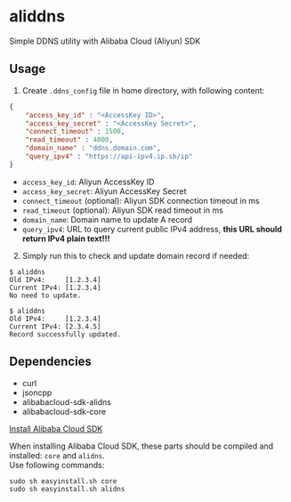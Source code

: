 # aliddns
Simple DDNS utility with Alibaba Cloud (Aliyun) SDK

## Usage
1. Create `.ddns_config` file in home directory, with following content:
```json
{
	"access_key_id" : "<AccessKey ID>",
	"access_key_secret" : "<AccessKey Secret>",
	"connect_timeout" : 1500,
	"read_timeout" : 4000,
	"domain_name" : "ddns.domain.com",
	"query_ipv4" : "https://api-ipv4.ip.sb/ip"
}
```
* `access_key_id`: Aliyun AccessKey ID
* `access_key_secret`: Aliyun AccessKey Secret
* `connect_timeout` (optional): Aliyun SDK connection timeout in ms
* `read_timeout` (optional): Aliyun SDK read timeout in ms
* `domain_name`: Domain name to update A record
* `query_ipv4`: URL to query current public IPv4 address, **this URL should return IPv4 plain text!!!**

2. Simply run this to check and update domain record if needed:
```shell
$ aliddns
Old IPv4:     [1.2.3.4]
Current IPv4: [1.2.3.4]
No need to update.

$ aliddns
Old IPv4:     [1.2.3.4]
Current IPv4: [2.3.4.5]
Record successfully updated.
```

## Dependencies
* curl
* jsoncpp
* alibabacloud-sdk-alidns
* alibabacloud-sdk-core

[Install Alibaba Cloud SDK](https://github.com/aliyun/aliyun-openapi-cpp-sdk/blob/master/README-CN.md)  

When installing Alibaba Cloud SDK, these parts should be compiled and installed: `core` and `alidns`.  
Use following commands:  
```shell
sudo sh easyinstall.sh core
sudo sh easyinstall.sh alidns
```

